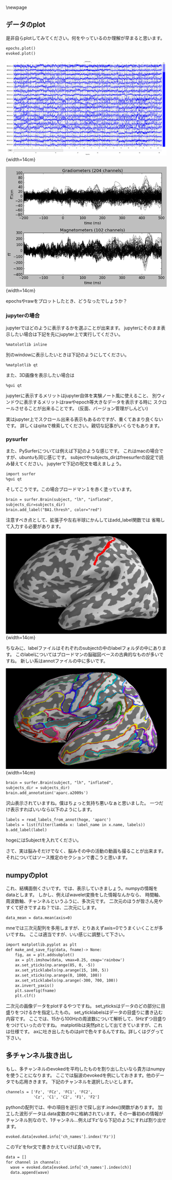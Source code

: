 \newpage

## データのplot

是非自らplotしてみてください。何をやっているのか理解が早まると思います。
```{frame=single}
epochs.plot()
evoked.plot()
```

![epochsの例](img/epochs.png){width=14cm}

![evokedの例](img/evoked.png){width=14cm}

epochsやrawをプロットしたとき、どうなったでしょうか？

### jupyterの場合
jupyterではどのように表示するかを選ぶことが出来ます。
jupyterにそのまま表示したい場合は下記を先にjupyter上で実行してください。

```{frame=single}
%matolotlib inline
```
別のwindowに表示したいときは下記のようにしてください。
```{frame=single}
%matplotlib qt
```
また、3D画像を表示したい場合は
```{frame=single}
%gui qt
```
jupyterに表示するメリットはjupyter自体を実験ノート風に使えること、
別ウィンドウに表示するメリットはrawやepoch等大きなデータを表示する時に
スクロールさせることが出来ることです。
(反面、バージョン管理がしんどい)

実はjupyter上でスクロール出来る表示もあるのですが、重くてあまり良くないです。
詳しくはqiitaで検索してください。親切な記事がいくらでもあります。

### pysurfer
また、PySurferについては例えば下記のような感じです。
これはmacの場合ですが、ubuntuも同じ感じです。
subjectやsubjects_dirはfreesurferの設定で読み替えてください。
jupyterで下記の呪文を唱えましょう。
```{frame=single}
import surfer
%gui qt
```
そしてこうです。この場合ブロードマン１を赤く塗っています。

```{frame=single}
brain = surfer.Brain(subject, "lh", "inflated",
subjects_dir=subjects_dir)
brain.add_label("BA1.thresh", color="red")
```
注意すべき点として、拡張子や左右半球にかんしてはadd_label関数では
省略して入力する必要があります。

![pysurferで表示したfreesurferのラベルファイル](img/label.png){width=14cm}

ちなみに、labelファイルはそれぞれのsubjectの中のlabelフォルダの中にあります。
このlabelについてはブロードマンの脳磁図ベースの古典的なものが多いですね。
新しい系はannotファイルの中に多いです。

![pysurferで表示したfreesurferのannotationファイル](img/annot.jpg){width=14cm}

```{frame=single}
brain = surfer.Brain(subject, "lh", "inflated",
subjects_dir = subjects_dir)
brain.add_annotation('aparc.a2009s')
```

沢山表示されていますね。僕はちょっと気持ち悪いなぁと思いました。
一つだけ表示すればいいなら以下のようにします。

```{frame=single}
labels = read_labels_from_annot(hoge, 'aparc')
labels = list(filter(lambda x: label_name in x.name, labels))
b.add_label(label)
```

hogeにはSubjectを入れてください。

さて、実は脳みそだけでなく、脳みその中の活動の動画も撮ることが出来ます。
それについてはソース推定のセクションで書こうと思います。

## numpyのplot
これ、結構面倒くさいです。では、表示していきましょう。numpyの情報をdataとします。
しかし、例えばwavelet変換をした情報なんかなら、
時間軸、周波数軸、チャンネルというふうに、多次元です。
二次元のほうが皆さん見やすくて好きですよね？では、二次元にします。

```{frame=single}
data_mean = data.mean(axis=0)
```

mneでは三次元配列を多用しますが、とりあえずaxis=0でうまくいくことが多いですね。
ここは適当ですが、いい感じに調整して下さい。

```{frame=single}
import matplotlib.pyplot as plt
def make_and_save_fig(data, fname)-> None:
    fig, ax = plt.addsubplot()
    ax = plt.imshow(data, vmax=0.25, cmap='rainbow')
    ax.set_yticks(np.arange(85, 0, -5))
    ax.set_yticklabels(np.arange(15, 100, 5))
    ax.set_xticks(np.arange(0, 1000, 100))
    ax.set_xticklabels(np.arange(-300, 700, 100))
    ax.invert_yaxis()
    plt.savefig(fname)
    plt.clf()
```

二次元の画像データをplotするやつですね。
set_yticksはデータのどの部分に目盛りをつけるかを指定したもの。
set_yticklabelsはデータの目盛りに書き込む内容です。
ここでは、15から100Hzの周波数について解析して、5Hzずつ目盛りをつけていったのですね。
matplotlibは突然pltとして出てきていますが、これは仕様です。
axに吐き出したものはpltで色々するんですね。詳しくはググって下さい。

## 多チャンネル抜き出し

もし、多チャンネルのevokedを平均したものを割り出したいなら貴方はnumpyを使うことになります。
ここでは脳波のevokedを例にしておきます。他のデータでも応用ききます。
下記のチャンネルを選択したいとします。
```{frame=single}
channels = ['Fz', 'FCz', 'FC1', 'FC2',
            'Cz', 'C1', 'C2', 'F1', 'F2']
```

pythonの配列では、中の項目を逆引きで探し出す.index()関数があります。
加工した波形データは.data変数の中に格納されています。その一番初めの情報が
チャンネル別なので、1チャンネル…例えば'Fz'なら下記のようにすれば割り出せます。
```{frame=single}
evoked.data[evoked.info['ch_names'].index('Fz')]
```
この'Fz'をfor文で書きかえていけば良いのです。
```{frame=single}
data = []
for channel in channels:
  wave = evoked.data[evoked.info['ch_names'].index(ch)]
  data.append(wave)
```

